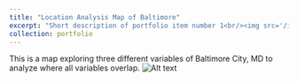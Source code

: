 ```yaml
---
title: "Location Analysis Map of Baltimore"
excerpt: "Short description of portfolio item number 1<br/><img src='/images/ResizedAnalysis.png'>"
collection: portfolio
---
```

This is a map exploring three different variables of Baltimore City, MD to analyze where all variables overlap. 
![Alt text](/images/ResizedAnalysis.png"ResizedAnalysis")
